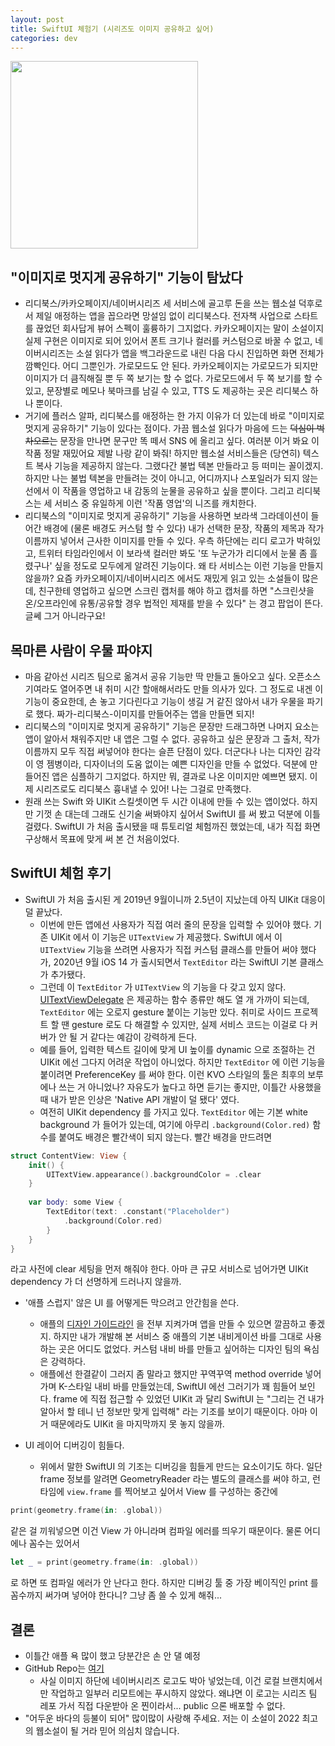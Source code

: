 ```yaml
---
layout: post
title: SwiftUI 체험기 (시리즈도 이미지 공유하고 싶어)
categories: dev
---
```


<img src="{{ site.baseurl }}/thumbnails/220302/try-swiftui.jpeg" width="300" />

## "이미지로 멋지게 공유하기" 기능이 탐났다

- 리디북스/카카오페이지/네이버시리즈 세 서비스에 골고루 돈을 쓰는 웹소설 덕후로서 제일 애정하는 앱을 꼽으라면 망설임 없이 리디북스다. 전자책 사업으로 스타트를 끊었던 회사답게 뷰어 스펙이 훌륭하기 그지없다. 카카오페이지는 말이 소설이지 실제 구현은 이미지로 되어 있어서 폰트 크기나 컬러를 커스텀으로 바꿀 수 없고, 네이버시리즈는 소설 읽다가 앱을 백그라운드로 내린 다음 다시 진입하면 화면 전체가 깜빡인다. 어디 그뿐인가. 가로모드도 안 된다. 카카오페이지는 가로모드가 되지만 이미지가 더 큼직해질 뿐 두 쪽 보기는 할 수 없다. 가로모드에서 두 쪽 보기를 할 수 있고, 문장별로 메모나 북마크를 남길 수 있고, TTS 도 제공하는 곳은 리디북스 하나 뿐이다.
- 거기에 플러스 알파, 리디북스를 애정하는 한 가지 이유가 더 있는데 바로 "이미지로 멋지게 공유하기" 기능이 있다는 점이다. 가끔 웹소설 읽다가 마음에 드는 ~~덕심이 벅차오르는~~ 문장을 만나면 문구만 똑 떼서 SNS 에 올리고 싶다. 여러분 이거 봐요 이 작품 정말 재밌어요 제발 나랑 같이 봐줘! 하지만 웹소설 서비스들은 (당연히) 텍스트 복사 기능을 제공하지 않는다. 그랬다간 불법 텍본 만들라고 등 떠미는 꼴이겠지. 하지만 나는 불법 텍본을 만들려는 것이 아니고, 어디까지나 스포일러가 되지 않는 선에서 이 작품을 영업하고 내 감동의 눈물을 공유하고 싶을 뿐이다. 그리고 리디북스는 세 서비스 중 유일하게 이런 '작품 영업'의 니즈를 캐치한다.
- 리디북스의 "이미지로 멋지게 공유하기" 기능을 사용하면 보라색 그라데이션이 들어간 배경에 (물론 배경도 커스텀 할 수 있다) 내가 선택한 문장, 작품의 제목과 작가 이름까지 넣어서 근사한 이미지를 만들 수 있다. 우측 하단에는 리디 로고가 박혀있고, 트위터 타임라인에서 이 보라색 컬러만 봐도 '또 누군가가 리디에서 눈물 좀 흘렸구나' 싶을 정도로 모두에게 알려진 기능이다. 왜 타 서비스는 이런 기능을 만들지 않을까? 요즘 카카오페이지/네이버시리즈 에서도 재밌게 읽고 있는 소설들이 많은데, 친구한테 영업하고 싶으면 스크린 캡처를 해야 하고 캡처를 하면 "스크린샷을 온/오프라인에 유통/공유할 경우 법적인 제재를 받을 수 있다" 는 경고 팝업이 뜬다. 글쎄 그거 아니라구요!

## 목마른 사람이 우물 파야지

- 마음 같아선 시리즈 팀으로 옮겨서 공유 기능만 딱 만들고 돌아오고 싶다. 오픈소스 기여라도 열어주면 내 취미 시간 할애해서라도 만들 의사가 있다. 그 정도로 내겐 이 기능이 중요한데, 손 놓고 기다린다고 기능이 생길 거 같진 않아서 내가 우물을 파기로 했다. 짜가-리디북스-이미지를 만들어주는 앱을 만들면 되지! 
- 리디북스의 "이미지로 멋지게 공유하기" 기능은 문장만 드래그하면 나머지 요소는 앱이 알아서 채워주지만 내 앱은 그럴 수 없다. 공유하고 싶은 문장과 그 출처, 작가 이름까지 모두 직접 써넣어야 한다는 슬픈 단점이 있다. 더군다나 나는 디자인 감각이 영 젬병이라, 디자이너의 도움 없이는 예쁜 디자인을 만들 수 없었다. 덕분에 만들어진 앱은 심플하기 그지없다. 하지만 뭐, 결과로 나온 이미지만 예쁘면 됐지. 이제 시리즈로도 리디북스 흉내낼 수 있어! 나는 그걸로 만족했다.
- 원래 쓰는 Swift 와 UIKit 스킬셋이면 두 시간 이내에 만들 수 있는 앱이었다. 하지만 기껏 손 대는데 그래도 신기술 써봐야지 싶어서 SwiftUI 를 써 봤고 덕분에 이틀 걸렸다. SwiftUI 가 처음 출시됐을 때 튜토리얼 체험까진 했었는데, 내가 직접 화면 구상해서 목표에 맞게 써 본 건 처음이었다.

## SwiftUI 체험 후기
- SwiftUI 가 처음 출시된 게 2019년 9월이니까 2.5년이 지났는데 아직 UIKit 대응이 덜 끝났다.
  -  이번에 만든 앱에선 사용자가 직접 여러 줄의 문장을 입력할 수 있어야 했다. 기존 UIKit 에서 이 기능은 `UITextView` 가 제공했다. SwiftUI 에서 이 `UITextView` 기능을 쓰려면 사용자가 직접 커스텀 클래스를 만들어 써야 했다가, 2020년 9월 iOS 14 가 출시되면서 `TextEditor` 라는  SwiftUI 기본 클래스가 추가됐다.
  - 그런데 이 `TextEditor` 가 `UITextView` 의 기능을 다 갖고 있지 않다. [UITextViewDelegate](https://developer.apple.com/documentation/uikit/uitextviewdelegate) 은 제공하는 함수 종류만 해도 열 개 가까이 되는데, `TextEditor` 에는 오로지 gesture 붙이는 기능만 있다. 취미로 사이드 프로젝트 할 땐 gesture 로도 다 해결할 수 있지만, 실제 서비스 코드는 이걸로 다 커버가 안 될 거 같다는 예감이 강력하게 든다.
  - 예를 들어, 입력한 텍스트 길이에 맞게 UI 높이를 dynamic 으로 조절하는 건 UIKit 에선 그다지 어려운 작업이 아니었다. 하지만 `TextEditor` 에 이런 기능을 붙이려면 PreferenceKey 를 써야 한다. 이런 KVO 스타일의 툴은 최후의 보루에나 쓰는 거 아니었나? 자유도가 높다고 하면 듣기는 좋지만, 이틀간 사용했을 때 내가 받은 인상은 'Native API 개발이 덜 됐다' 였다. 
  - 여전히 UIKit dependency 를 가지고 있다. `TextEditor` 에는 기본 white background 가 들어가 있는데, 여기에 아무리 `.background(Color.red)` 함수를 붙여도 배경은 빨간색이 되지 않는다. 빨간 배경을 만드려면
```swift
struct ContentView: View {
    init() {
        UITextView.appearance().backgroundColor = .clear
    }
    
    var body: some View {
        TextEditor(text: .constant("Placeholder")
            .background(Color.red)
        }
    }
}
``` 
  라고 사전에 clear 세팅을 먼저 해줘야 한다. 아마 큰 규모 서비스로 넘어가면 UIKit dependency 가 더 선명하게 드러나지 않을까.
  
- '애플 스럽지' 않은 UI 를 어떻게든 막으려고 안간힘을 쓴다.
  - 애플의 [디자인 가이드라인](https://developer.apple.com/design/human-interface-guidelines/) 을 전부 지켜가며 앱을 만들 수 있으면 깔끔하고 좋겠지. 하지만 내가 개발해 본 서비스 중 애플의 기본 내비게이션 바를 그대로 사용하는 곳은 어디도 없었다. 커스텀 내비 바를 만들고 싶어하는 디자인 팀의 욕심은 강력하다.
  - 애플에선 한결같이 그러지 좀 말라고 했지만 꾸역꾸역 method override 넣어가며 K-스타일 내비 바를 만들었는데, SwiftUI 에선 그러기가 꽤 힘들어 보인다. frame 에 직접 접근할 수 있었던 UIKit 과 달리 SwiftUI 는 "그리는 건 내가 알아서 할 테니 넌 정보만 맞게 입력해" 라는 기조를 보이기 때문이다. 아마 이거 때문에라도 UIKit 을 마지막까지 못 놓지 않을까.
  
- UI 레이어 디버깅이 힘들다.
  - 위에서 말한 SwiftUI 의 기조는 디버깅을 힘들게 만드는 요소이기도 하다. 일단 frame 정보를 알려면 GeometryReader 라는 별도의 클래스를 써야 하고, 런타임에 `view.frame` 를 찍어보고 싶어서 View 를 구성하는 중간에 
```swift
print(geometry.frame(in: .global))
``` 
  같은 걸 끼워넣으면 이건 View 가 아니라며 컴파일 에러를 띄우기 때문이다. 물론 어디에나 꼼수는 있어서
```swift
let _ = print(geometry.frame(in: .global))
``` 
  로 하면 또 컴파일 에러가 안 난다고 한다.
  하지만 디버깅 툴 중 가장 베이직인 print 를 꼼수까지 써가며 넣어야 한다니? 그냥 좀 쓸 수 있게 해줘...

## 결론

- 이틀간 애플 욕 많이 했고 당분간은 손 안 댈 예정
- GitHub Repo는 [여기](https://github.com/linearhw/BeautifulCapture)
  - 사실 이미지 하단에 네이버시리즈 로고도 박아 넣었는데, 이건 로컬 브랜치에서만 작업하고 일부러 리모트에는 푸시하지 않았다. 왜냐면 이 로고는 시리즈 팀 레포 가서 직접 다운받아 온 찐이라서... public 으론 배포할 수 없다. 
- "어두운 바다의 등불이 되어" 많이많이 사랑해 주세요. 저는 이 소설이 2022 최고의 웹소설이 될 거라 믿어 의심치 않습니다.
